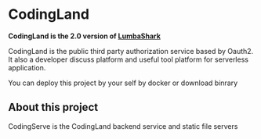 # CodingLand

**CodingLand is the 2.0 version of [LumbaShark](https://gitee.com/smartsheep-studio/SharkServer)**

CodingLand is the public third party authorization service based by Oauth2. It also a developer discuss platform and useful tool platform for serverless application.

You can deploy this project by your self by docker or download binrary

## About this project

CodingServe is the CodingLand backend service and static file servers
